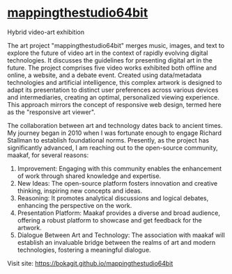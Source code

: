 # [mappingthestudio64bit](https://bokagit.github.io/mappingthestudio64bit)
 Hybrid video-art exhibition
 
 The art project "mappingthestudio64bit" merges music, images, and text to explore the future of video art in the context of rapidly evolving digital technologies. It discusses the guidelines for presenting digital art in the future. The project comprises five video works exhibited both offline and online, a website, and a debate event. Created using data/metadata technologies and artificial intelligence, this complex artwork is designed to adapt its presentation to distinct user preferences across various devices and intermediaries, creating an optimal, personalized viewing experience. This approach mirrors the concept of responsive web design, termed here as the "responsive art viewer".

The collaboration between art and technology dates back to ancient times. My journey began in 2010 when I was fortunate enough to engage Richard Stallman to establish foundational norms. Presently, as the project has significantly advanced, I am reaching out to the open-source community, maakaf, for several reasons:

1. Improvement: Engaging with this community enables the enhancement of work through shared knowledge and expertise.
2. New Ideas: The open-source platform fosters innovation and creative thinking, inspiring new concepts and ideas.
3. Reasoning: It promotes analytical discussions and logical debates, enhancing the perspective on the work.
4. Presentation Platform: Maakaf provides a diverse and broad audience, offering a robust platform to showcase and get feedback for the artwork.
5. Dialogue Between Art and Technology: The association with maakaf will establish an invaluable bridge between the realms of art and modern technologies, fostering a meaningful dialogue.

Visit site: https://bokagit.github.io/mappingthestudio64bit


